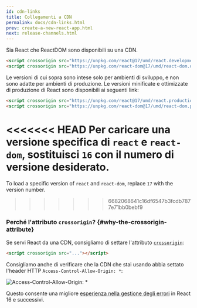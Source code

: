 ```yaml
---
id: cdn-links
title: Collegamenti a CDN
permalink: docs/cdn-links.html
prev: create-a-new-react-app.html
next: release-channels.html
---
```


Sia React che ReactDOM sono disponibili su una CDN.

```html
<script crossorigin src="https://unpkg.com/react@17/umd/react.development.js"></script>
<script crossorigin src="https://unpkg.com/react-dom@17/umd/react-dom.development.js"></script>
```

Le versioni di cui sopra sono intese solo per ambienti di sviluppo, e non sono adatte per ambienti di produzione. Le versioni minificate e ottimizzate di produzione di React sono disponibili ai seguenti link:

```html
<script crossorigin src="https://unpkg.com/react@17/umd/react.production.min.js"></script>
<script crossorigin src="https://unpkg.com/react-dom@17/umd/react-dom.production.min.js"></script>
```

<<<<<<< HEAD
Per caricare una versione specifica di `react` e `react-dom`, sostituisci `16` con il numero di versione desiderato.
=======
To load a specific version of `react` and `react-dom`, replace `17` with the version number.
>>>>>>> 6682068641c16df6547b3fcdb7877e71bb0bebf9

### Perché l'attributo `crossorigin`? {#why-the-crossorigin-attribute}

Se servi React da una CDN, consigliamo di settare l'attributo [`crossorigin`](https://developer.mozilla.org/en-US/docs/Web/HTML/CORS_settings_attributes):

```html
<script crossorigin src="..."></script>
```

Consigliamo anche di verificare che la CDN che stai usando abbia settato l'header HTTP `Access-Control-Allow-Origin: *`:

![Access-Control-Allow-Origin: *](../images/docs/cdn-cors-header.png)

Questo consente una migliore [esperienza nella gestione degli errori](/blog/2017/07/26/error-handling-in-react-16.html) in React 16 e successivi.
